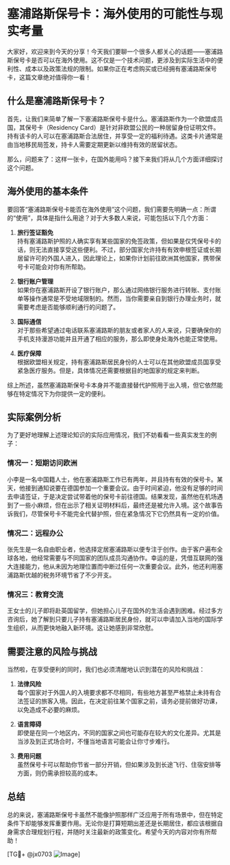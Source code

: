 # 塞浦路斯保号卡：海外使用的可能性与现实考量

大家好，欢迎来到今天的分享！今天我们要聊一个很多人都关心的话题——塞浦路斯保号卡是否可以在海外使用。这不仅是一个技术问题，更涉及到实际生活中的便利性、成本以及政策法规的限制。如果你正在考虑购买或已经拥有塞浦路斯保号卡，这篇文章绝对值得你一看！

## 什么是塞浦路斯保号卡？

首先，让我们来简单了解一下塞浦路斯保号卡是什么。塞浦路斯作为一个欧盟成员国，其保号卡（Residency Card）是针对非欧盟公民的一种居留身份证明文件。持有该卡的人可以在塞浦路斯合法居住，并享受一定的福利待遇。这类卡片通常是由当地移民局签发，持卡人需要定期更新以维持有效的居留状态。

那么，问题来了：这样一张卡，在国外能用吗？接下来我们将从几个方面详细探讨这个问题。

## 海外使用的基本条件

要回答“塞浦路斯保号卡能否在海外使用”这个问题，我们需要先明确一点：所谓的“使用”，具体是指什么用途？对于大多数人来说，可能包括以下几个方面：

1. **旅行签证豁免**  
   持有塞浦路斯护照的人确实享有某些国家的免签政策，但如果是仅凭保号卡的话，则无法直接享受这些便利。不过，部分国家允许持有有效申根签证或长期居留许可的外国人进入，因此理论上，如果你计划前往欧洲其他国家，携带保号卡可能会对你有所帮助。

2. **银行账户管理**  
   如果你在塞浦路斯开设了银行账户，那么通过网络银行服务进行转账、支付账单等操作通常是不受地域限制的。然而，当你需要亲自到银行办理业务时，就需要考虑是否能够顺利通行的问题了。

3. **国际通信**  
   对于那些希望通过电话联系塞浦路斯的朋友或者家人的人来说，只要确保你的手机支持漫游功能并且开通了相应的服务，那么即使身处海外也能正常使用。

4. **医疗保障**  
   根据欧盟相关规定，持有塞浦路斯居民身份的人士可以在其他欧盟成员国享受紧急医疗服务。但是，具体情况还需要根据目的地国家的规定来判断。

综上所述，虽然塞浦路斯保号卡本身并不能直接替代护照用于出入境，但它依然能够在特定情况下为你提供一定的便利。

## 实际案例分析

为了更好地理解上述理论知识的实际应用情况，我们不妨看看一些真实发生的例子：

### 情况一：短期访问欧洲
小李是一名中国籍人士，他在塞浦路斯工作已有两年，并且持有有效的保号卡。某天，他接到通知说要在德国参加一个重要会议。由于时间紧迫，他没有足够的时间去申请签证，于是决定尝试带着他的保号卡前往德国。结果发现，虽然他在机场遇到了一些小麻烦，但在出示了相关证明材料后，最终还是被允许入境。这个故事告诉我们，尽管保号卡不能完全代替护照，但在紧急情况下它仍然具有一定的价值。

### 情况二：远程办公
张先生是一名自由职业者，他选择定居塞浦路斯以便专注于创作。由于客户遍布全球各地，他经常需要与不同国家的团队成员沟通协作。幸运的是，凭借互联网的强大连接能力，他从未因为地理位置而中断过任何一次重要会议。此外，他还利用塞浦路斯优越的税务环境节省了不少开支。

### 情况三：教育交流
王女士的儿子即将赴英国留学，但她担心儿子在国外的生活会遇到困难。经过多方咨询后，她了解到只要儿子持有塞浦路斯居民身份，就可以申请加入当地的国际学生组织，从而更快地融入新环境。这让她感到非常欣慰。

## 需要注意的风险与挑战

当然啦，在享受便利的同时，我们也必须清醒地认识到潜在的风险和挑战：

1. **法律风险**  
   每个国家对于外国人的入境要求都不尽相同，有些地方甚至严格禁止未持有合法签证的旅客入境。因此，在决定前往某个国家之前，请务必提前做好功课，以免造成不必要的麻烦。

2. **语言障碍**  
   即使是在同一个地区内，不同的国家之间也可能存在较大的文化差异。尤其是当涉及到正式场合时，不懂当地语言可能会让你寸步难行。

3. **费用问题**  
   虽然保号卡可以帮助你节省一部分开销，但如果涉及到长途飞行、住宿安排等方面，则仍需承担较高的成本。

## 总结

总的来说，塞浦路斯保号卡虽然不能像护照那样广泛应用于所有场景中，但在特定条件下却能够发挥重要作用。无论你是打算短期出差还是长期居住，都应该根据自身需求合理规划行程，并随时关注最新的政策变化。希望今天的内容对你有所帮助！

[TG💪+ @jx0703 ![Image](https://github.com/user-attachments/assets/dbca1d08-cadb-493c-b0ec-ad6f7a83f270)]